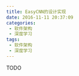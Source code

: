 ```yaml
---
title: EasyCNN的设计实现
date: 2016-11-11 20:37:09
categories:
 - 软件架构
 - 深度学习
tags:
 - 软件架构
 - 深度学习
---
```


TODO